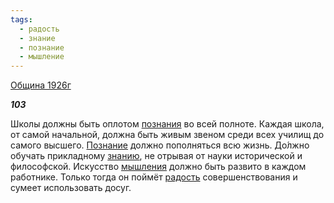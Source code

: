 ```yaml
---
tags:
  - радость
  - знание
  - познание
  - мышление
---
```

[Община 1926г](https://127.0.0.1:4002/agni/1926)

___103___

Школы должны быть оплотом [познания](../../../tags/#познание) во всей полноте. Каждая школа, от самой начальной, должна быть живым звеном среди всех училищ до самого высшего. [Познание](../../../tags/#познание) должно пополняться всю жизнь. До́лжно обучать прикладному [знанию](../../../tags/#знание), не отрывая от науки исторической и философской. Искусство [мышления](../../../tags/#мышление) должно быть развито в каждом работнике. Только тогда он поймёт [радость](../../../tags/#радость) совершенствования и сумеет использовать досуг.   


